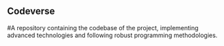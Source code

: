 ## Codeverse
#A repository containing the codebase of the project, implementing advanced technologies and following robust programming methodologies.
 
   
   
